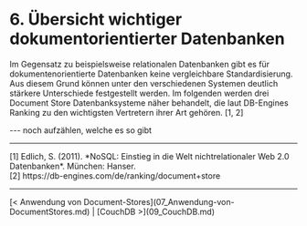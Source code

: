 # 6. Übersicht wichtiger dokumentorientierter Datenbanken

Im Gegensatz zu beispielsweise relationalen Datenbanken gibt es für dokumentenorientierte Datenbanken keine vergleichbare Standardisierung. Aus diesem Grund können unter den verschiedenen Systemen deutlich stärkere Unterschiede festgestellt werden. Im folgenden werden drei Document Store Datenbanksysteme näher behandelt, die laut DB-Engines Ranking zu den wichtigsten Vertretern ihrer Art gehören. [1, 2]

--- noch aufzählen, welche es so gibt



<hr>
[1] Edlich, S. (2011). *NoSQL: Einstieg in die Welt nichtrelationaler Web 2.0 Datenbanken*. München: Hanser. <br>
[2] https://db-engines.com/de/ranking/document+store
<hr>
[< Anwendung von Document-Stores](07_Anwendung-von-DocumentStores.md)		|   [CouchDB >](09_CouchDB.md)



